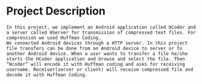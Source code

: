 # Project Description
	In this project, we implement an Android application called HCoder and a server called HServer for transmission of compressed text files. For compression we used Huffman Coding.
	We connected Android devices through a HTTP server. In this project file transfers can be done from an Android device to server or to another Android device. When a user wants to transfer a file he/she starts the HCoder application and browse and select the file. Then “Hcoder” will encode it with Huffman coding and asks for receiving username. Receiver(server or client) will receive compressed file and decode it with Huffman Coding.
